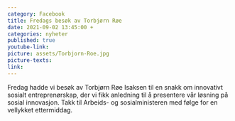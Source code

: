 ```yaml
---
category: Facebook
title: Fredags besøk av Torbjørn Røe
date: 2021-09-02 13:45:00 +
categories: nyheter
published: true
youtube-link: 
picture: assets/Torbjorn-Roe.jpg
picture-texts: 
link: 
---
```


Fredag hadde vi besøk av Torbjørn Røe Isaksen til en snakk om innovativt sosialt entreprenørskap, der vi fikk anledning til å presentere vår løsning på sosial innovasjon. Takk til Arbeids- og sosialministeren med følge for en vellykket ettermiddag. 
